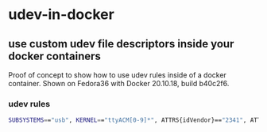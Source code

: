 # udev-in-docker

## use custom udev file descriptors inside your docker containers

Proof of concept to show how to use udev rules inside of a docker container.
Shown on Fedora36 with Docker 20.10.18, build b40c2f6.

### udev rules

```sh
SUBSYSTEMS=="usb", KERNEL=="ttyACM[0-9]*", ATTRS{idVendor}=="2341", ATTRS{idProduct}=="804e", SYMLINK+="arduino123", MODE:="0666", GROUP="dialout"
```
